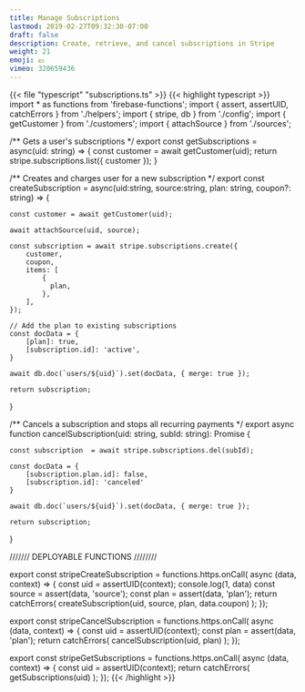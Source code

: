 ```yaml
---
title: Manage Subscriptions
lastmod: 2019-02-27T09:32:30-07:00
draft: false
description: Create, retrieve, and cancel subscriptions in Stripe
weight: 21
emoji: 💶
vimeo: 320659436
---
```


{{< file "typescript" "subscriptions.ts" >}}
{{< highlight typescript >}}
import * as functions from 'firebase-functions';
import { assert, assertUID, catchErrors } from './helpers';
import { stripe, db } from './config'; 
import { getCustomer } from './customers';
import { attachSource } from './sources';


/**
Gets a user's subscriptions
*/
export const getSubscriptions = async(uid: string) => {
    const customer = await getCustomer(uid);
    return stripe.subscriptions.list({ customer });
}

/**
Creates and charges user for a new subscription
*/
export const createSubscription = async(uid:string, source:string, plan: string, coupon?: string) => {
 
    const customer = await getCustomer(uid);

    await attachSource(uid, source);

    const subscription = await stripe.subscriptions.create({
        customer,
        coupon,
        items: [
            {
              plan,
            },
        ],
    });

    // Add the plan to existing subscriptions
    const docData = {
        [plan]: true,
        [subscription.id]: 'active',
    }

    await db.doc(`users/${uid}`).set(docData, { merge: true });

    return subscription;
}

/**
Cancels a subscription and stops all recurring payments
*/
export async function cancelSubscription(uid: string, subId: string): Promise<any> {

    const subscription  = await stripe.subscriptions.del(subId);

    const docData = {
        [subscription.plan.id]: false,
        [subscription.id]: 'canceled'
    }

    await db.doc(`users/${uid}`).set(docData, { merge: true });

    return subscription;
}

/////// DEPLOYABLE FUNCTIONS ////////

export const stripeCreateSubscription = functions.https.onCall( async (data, context) => {
    const uid = assertUID(context);
    console.log(1, data)
    const source = assert(data, 'source');
    const plan = assert(data, 'plan');
    return catchErrors( createSubscription(uid, source, plan, data.coupon) );
});

export const stripeCancelSubscription = functions.https.onCall( async (data, context) => {
    const uid = assertUID(context);
    const plan = assert(data, 'plan');
    return catchErrors( cancelSubscription(uid, plan) );
});

export const stripeGetSubscriptions = functions.https.onCall( async (data, context) => {
    const uid = assertUID(context);
    return catchErrors( getSubscriptions(uid) );
});
{{< /highlight >}}